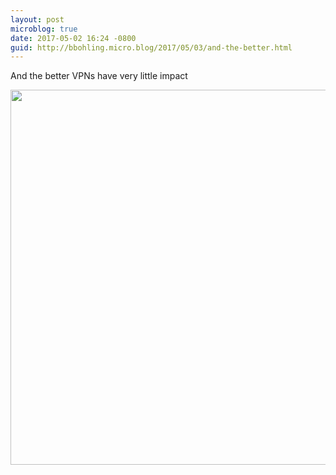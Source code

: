 ```yaml
---
layout: post
microblog: true
date: 2017-05-02 16:24 -0800
guid: http://bbohling.micro.blog/2017/05/03/and-the-better.html
---
```

And the better VPNs have very little impact

<img src="http://bbohling.micro.blog/uploads/2017/6f61d34905.jpg" width="600" height="600" style="height: auto" />
